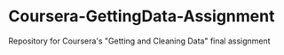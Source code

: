 # Coursera-GettingData-Assignment
Repository for Coursera's "Getting and Cleaning Data" final assignment
